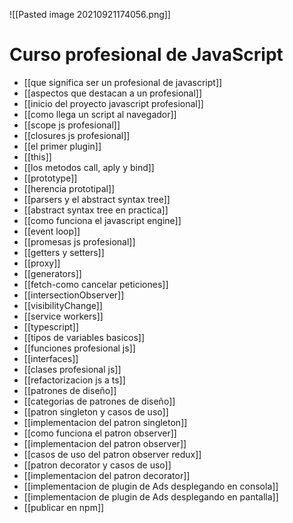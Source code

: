 ![[Pasted image 20210921174056.png]]

# Curso profesional de JavaScript

* [[que significa ser un profesional de javascript]]
* [[aspectos que destacan a un profesional]]
* [[inicio del proyecto javascript profesional]]
* [[como llega un script al navegador]]
* [[scope js profesional]]
* [[closures js profesional]]
* [[el primer plugin]]
* [[this]]
* [[los metodos call, aply y bind]]
* [[prototype]]
* [[herencia prototipal]]
* [[parsers y el abstract syntax tree]]
* [[abstract syntax tree en practica]]
* [[como funciona el javascript engine]]
* [[event loop]]
* [[promesas js profesional]]
* [[getters y setters]]
* [[proxy]]
* [[generators]]
* [[fetch-como cancelar peticiones]]
* [[intersectionObserver]]
* [[visibilityChange]]
* [[service workers]]
* [[typescript]]
* [[tipos de variables basicos]]
* [[funciones profesional js]]
* [[interfaces]]
* [[clases profesional js]]
* [[refactorizacion js a ts]]
* [[patrones de diseño]]
* [[categorias de patrones de diseño]]
* [[patron singleton y casos de uso]]
* [[implementacion del patron singleton]]
* [[como funciona el patron observer]]
* [[implementacion del patron observer]]
* [[casos de uso del patron observer redux]]
* [[patron decorator y casos de uso]]
* [[implementacion del patron decorator]]
* [[implementacion de plugin de Ads desplegando en consola]]
* [[implementacion de plugin de Ads desplegando en pantalla]]
* [[publicar en npm]]